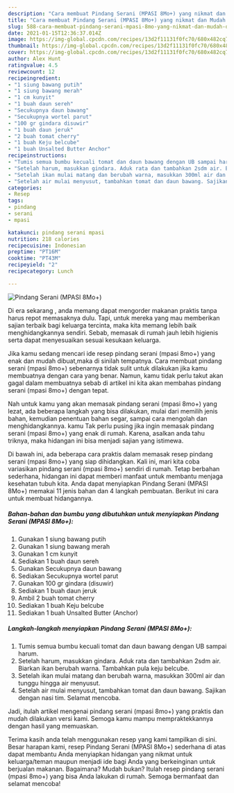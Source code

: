 ```yaml
---
description: "Cara membuat Pindang Serani (MPASI 8Mo+) yang nikmat dan Mudah Dibuat"
title: "Cara membuat Pindang Serani (MPASI 8Mo+) yang nikmat dan Mudah Dibuat"
slug: 588-cara-membuat-pindang-serani-mpasi-8mo-yang-nikmat-dan-mudah-dibuat
date: 2021-01-15T12:36:37.014Z
image: https://img-global.cpcdn.com/recipes/13d2f11131f0fc70/680x482cq70/pindang-serani-mpasi-8mo-foto-resep-utama.jpg
thumbnail: https://img-global.cpcdn.com/recipes/13d2f11131f0fc70/680x482cq70/pindang-serani-mpasi-8mo-foto-resep-utama.jpg
cover: https://img-global.cpcdn.com/recipes/13d2f11131f0fc70/680x482cq70/pindang-serani-mpasi-8mo-foto-resep-utama.jpg
author: Alex Hunt
ratingvalue: 4.5
reviewcount: 12
recipeingredient:
- "1 siung bawang putih"
- "1 siung bawang merah"
- "1 cm kunyit"
- "1 buah daun sereh"
- "Secukupnya daun bawang"
- "Secukupnya wortel parut"
- "100 gr gindara disuwir"
- "1 buah daun jeruk"
- "2 buah tomat cherry"
- "1 buah Keju belcube"
- "1 buah Unsalted Butter Anchor"
recipeinstructions:
- "Tumis semua bumbu kecuali tomat dan daun bawang dengan UB sampai harum."
- "Setelah harum, masukkan gindara. Aduk rata dan tambahkan 2sdm air. Biarkan ikan berubah warna. Tambahkan pula keju belcube."
- "Setelah ikan mulai matang dan berubah warna, masukkan 300ml air dan tunggu hingga air menyusut."
- "Setelah air mulai menyusut, tambahkan tomat dan daun bawang. Sajikan dengan nasi tim. Selamat mencoba."
categories:
- Resep
tags:
- pindang
- serani
- mpasi

katakunci: pindang serani mpasi 
nutrition: 218 calories
recipecuisine: Indonesian
preptime: "PT16M"
cooktime: "PT43M"
recipeyield: "2"
recipecategory: Lunch

---
```



![Pindang Serani (MPASI 8Mo+)](https://img-global.cpcdn.com/recipes/13d2f11131f0fc70/680x482cq70/pindang-serani-mpasi-8mo-foto-resep-utama.jpg)

Di era  sekarang , anda memang dapat mengorder makanan praktis tanpa harus repot memasaknya dulu. Tapi, untuk mereka yang mau memberikan sajian terbaik bagi keluarga tercinta, maka kita memang lebih baik menghidangkannya sendiri. Sebab, memasak di rumah jauh lebih higienis serta dapat menyesuaikan sesuai kesukaan keluarga.

Jika kamu sedang mencari ide resep pindang serani (mpasi 8mo+) yang enak dan mudah dibuat,maka di sinilah tempatnya. Cara membuat pindang serani (mpasi 8mo+)  sebenarnya tidak sulit untuk dilakukan jika kamu membuatnya dengan cara yang benar. Namun, kamu tidak perlu takut akan gagal dalam membuatnya 
sebab di artikel ini kita akan membahas pindang serani (mpasi 8mo+) dengan tepat.  



Nah untuk kamu yang akan memasak pindang serani (mpasi 8mo+) yang lezat, ada beberapa langkah yang bisa dilakukan, mulai dari memilih jenis bahan, kemudian penentuan bahan segar, sampai cara mengolah dan menghidangkannya. kamu Tak perlu pusing jika ingin memasak pindang serani (mpasi 8mo+) yang enak di rumah. Karena, asalkan anda  tahu triknya, maka hidangan ini bisa menjadi sajian yang istimewa.

Di bawah ini, ada beberapa cara praktis  dalam memasak resep pindang serani (mpasi 8mo+) yang siap dihidangkan. Kali ini, mari kita coba variasikan pindang serani (mpasi 8mo+) sendiri di rumah. Tetap berbahan sederhana, hidangan ini dapat memberi manfaat untuk membantu menjaga kesehatan tubuh kita. Anda dapat menyiapkan Pindang Serani (MPASI 8Mo+) memakai 11 jenis bahan dan 4 langkah pembuatan. Berikut ini cara untuk membuat hidangannya.

<!--inarticleads1-->

##### Bahan-bahan dan bumbu yang dibutuhkan untuk menyiapkan Pindang Serani (MPASI 8Mo+):

1. Gunakan 1 siung bawang putih
1. Gunakan 1 siung bawang merah
1. Gunakan 1 cm kunyit
1. Sediakan 1 buah daun sereh
1. Gunakan Secukupnya daun bawang
1. Sediakan Secukupnya wortel parut
1. Gunakan 100 gr gindara (disuwir)
1. Sediakan 1 buah daun jeruk
1. Ambil 2 buah tomat cherry
1. Sediakan 1 buah Keju belcube
1. Sediakan 1 buah Unsalted Butter (Anchor)




<!--inarticleads2-->

##### Langkah-langkah menyiapkan Pindang Serani (MPASI 8Mo+):

1. Tumis semua bumbu kecuali tomat dan daun bawang dengan UB sampai harum.
1. Setelah harum, masukkan gindara. Aduk rata dan tambahkan 2sdm air. Biarkan ikan berubah warna. Tambahkan pula keju belcube.
1. Setelah ikan mulai matang dan berubah warna, masukkan 300ml air dan tunggu hingga air menyusut.
1. Setelah air mulai menyusut, tambahkan tomat dan daun bawang. Sajikan dengan nasi tim. Selamat mencoba.




Jadi, itulah artikel mengenai  pindang serani (mpasi 8mo+)  yang praktis dan mudah dilakukan versi kami. Semoga kamu mampu mempraktekkannya dengan hasil yang memuaskan. 

Terima kasih anda telah menggunakan resep yang kami tampilkan di sini. Besar harapan kami, resep  Pindang Serani (MPASI 8Mo+) sederhana di atas dapat membantu Anda menyiapkan hidangan yang nikmat untuk keluarga/teman maupun menjadi ide bagi Anda yang berkeinginan untuk berjualan makanan. Bagaimana? Mudah bukan? Itulah resep pindang serani (mpasi 8mo+) yang bisa Anda lakukan di rumah. Semoga bermanfaat dan selamat mencoba!

